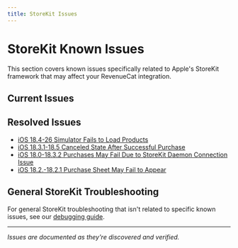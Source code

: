 ```yaml
---
title: StoreKit Issues
---
```


# StoreKit Known Issues

This section covers known issues specifically related to Apple's StoreKit framework that may affect your RevenueCat integration.

## Current Issues


## Resolved Issues
- [iOS 18.4-26 Simulator Fails to Load Products](storekit/ios-18-4-simulator-fails-to-load-products)
- [iOS 18.3.1-18.5 Canceled State After Successful Purchase](storekit/ios-18-4-canceled-state-after-successful-purchase)
- [iOS 18.0-18.3.2 Purchases May Fail Due to StoreKit Daemon Connection Issue](storekit/ios-18-purchase-fails-due-to-failed-storekitdaemon-connection)
- [iOS 18.2.-18.2.1 Purchase Sheet May Fail to Appear](storekit/ios-18-2-purchase-sheet-may-fail-to-appear)

## General StoreKit Troubleshooting

For general StoreKit troubleshooting that isn't related to specific known issues, see our [debugging guide](/test-and-launch/debugging/troubleshooting-the-sdks).

---

_Issues are documented as they're discovered and verified._
